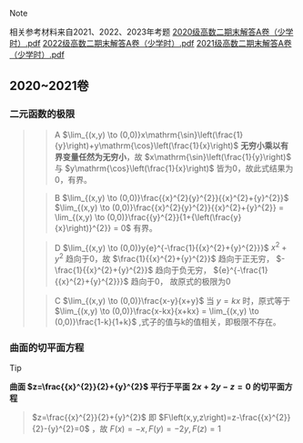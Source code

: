 > [!NOTE]
> 相关参考材料来自2021、2022、2023年考题
> [2020级高数二期末解答A卷（少学时）.pdf](https://github.com/user-attachments/files/16010838/2020.A.pdf)
> [2022级高数二期末解答A卷（少学时）.pdf](https://github.com/user-attachments/files/16010855/2022.A.pdf)
> [2021级高数二期末解答A卷（少学时）.pdf](https://github.com/user-attachments/files/16010842/2021.A.pdf)

## 2020~2021卷

### 二元函数的极限

>> A
> $\lim_{(x,y) \to (0,0)}x\mathrm{\sin}\left(\frac{1}{y}\right)+y\mathrm{\cos}\left(\frac{1}{x}\right)$
> **无穷小乘以有界变量任然为无穷小**，故 $x\mathrm{\sin}\left(\frac{1}{y}\right)$ 与 $y\mathrm{\cos}\left(\frac{1}{x}\right)$ 皆为0，故此式结果为0，有界。
>
>> B
> $\lim_{(x,y) \to (0,0)}\frac{{x}^{2}{y}^{2}}{{x}^{2}+{y}^{2}}$
> $\lim_{(x,y) \to (0,0)}\frac{{x}^{2}{y}^{2}}{{x}^{2}+{y}^{2}} = \lim_{(x,y) \to (0,0)}\frac{{y}^{2}}{1+{\left(\frac{y}{x}\right)}^{2}} = 0$   有界。
>
>> D
> $\lim_{(x,y) \to (0,0)}y{e}^{-\frac{1}{{x}^{2}+{y}^{2}}}$
> ${x}^{2}+{y}^{2}$ 趋向于0，故 $\frac{1}{{x}^{2}+{y}^{2}}$ 趋向于正无穷， $-\frac{1}{{x}^{2}+{y}^{2}}$ 趋向于负无穷， ${e}^{-\frac{1}{{x}^{2}+{y}^{2}}}$ 趋向于0， 故原式的极限为0
>
>>C
>$\lim_{(x,y) \to (0,0)}\frac{x-y}{x+y}$
> 当 $y=kx$ 时，原式等于 $\lim_{(x,y) \to (0,0)}\frac{x-kx}{x+kx} = \lim_{(x,y) \to (0,0)}\frac{1-k}{1+k}$ ,式子的值与k的值相关，即极限不存在。

### 曲面的切平面方程

>[!TIP]
>**曲面 $z=\frac{{x}^{2}}{2}+{y}^{2}$ 平行于平面 $2x+2y-z=0$ 的切平面方程**

> $z=\frac{{x}^{2}}{2}+{y}^{2}$ 即 $F\left(x,y,z\right)=z-\frac{{x}^{2}}{2}-{y}^{2}=0$ ，故 $F\left(x\right)=-x,F\left(y\right)=-2y,F\left(z\right)=1$